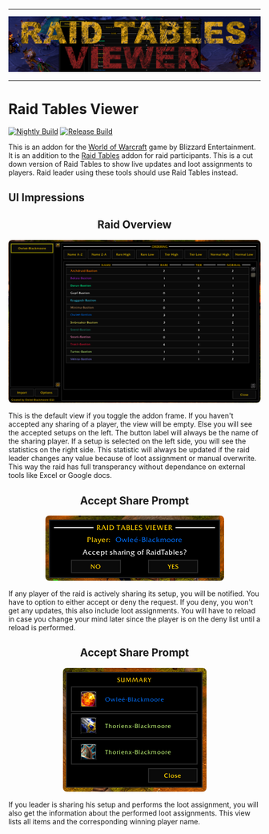 
---

![RaidTablesViewerBanner](./img/RaidTablesViewerBanner.png)

---

# Raid Tables Viewer
[![Nightly Build](https://github.com/TumbleOwlee/raid-tables-viewer/actions/workflows/nightly.yml/badge.svg)](https://github.com/TumbleOwlee/raid-tables-viewer/actions/workflows/nightly.yml) [![Release Build](https://github.com/TumbleOwlee/raid-tables-viewer/actions/workflows/release.yml/badge.svg)](https://github.com/TumbleOwlee/raid-tables-viewer/actions/workflows/release.yml)

This is an addon for the [World of Warcraft](www.worldofwarcraft.com) game by Blizzard Entertainment. It is an addition to the [Raid Tables](https://github.com/TumbleOwlee/raid-tables) addon for raid participants. This is a cut down version of Raid Tables to show live updates and loot assignments to players. Raid leader using these tools should use Raid Tables instead. 

## UI Impressions

<p align="center">
    <h2 align="center">Raid Overview</h2>
    <p align="center">
        <img src="./img/Overview.png" style="border-radius: 8px">
    </p>
</p>

This is the default view if you toggle the addon frame. If you haven't accepted any sharing of a player, the view will be empty. Else you will see the accepted setups on the left. The button label will always be the name of the sharing player. If a setup is selected on the left side, you will see the statistics on the right side. This statistic will always be updated if the raid leader changes any value because of loot assignment or manual overwrite. This way the raid has full transperancy without dependance on external tools like Excel or Google docs.

<p align="center">
    <h2 align="center">Accept Share Prompt</h2>
    <p align="center">
        <img src="./img/AcceptSharing.png" style="border-radius: 8px">
    </p>
</p>

If any player of the raid is actively sharing its setup, you will be notified. You have to option to either accept or deny the request. If you deny, you won't get any updates, this also include loot assignments. You will have to reload in case you change your mind later since the player is on the deny list until a reload is performed.

<p align="center">
    <h2 align="center">Accept Share Prompt</h2>
    <p align="center">
        <img src="./img/Summary.png" style="border-radius: 8px">
    </p>
</p>

If you leader is sharing his setup and performs the loot assignment, you will also get the information about the performed loot assignments. This view lists all items and the corresponding winning player name.
